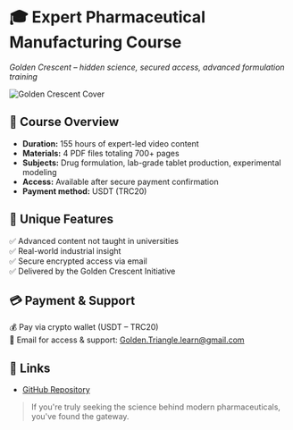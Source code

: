 # 🎓 Expert Pharmaceutical Manufacturing Course  
*Golden Crescent – hidden science, secured access, advanced formulation training*

![Golden Crescent Cover](./cover.jpg)

## 🧪 Course Overview  
- **Duration:** 155 hours of expert-led video content  
- **Materials:** 4 PDF files totaling 700+ pages  
- **Subjects:** Drug formulation, lab-grade tablet production, experimental modeling  
- **Access:** Available after secure payment confirmation  
- **Payment method:** USDT (TRC20)

## 🔐 Unique Features  
✅ Advanced content not taught in universities  
✅ Real-world industrial insight  
✅ Secure encrypted access via email  
✅ Delivered by the Golden Crescent Initiative

## 💳 Payment & Support  
💰 Pay via crypto wallet (USDT – TRC20)  
📧 Email for access & support: Golden.Triangle.learn@gmail.com

## 🔗 Links  
- [GitHub Repository](https://github.com/drugsilk/drug-production-course-hopple)

> If you're truly seeking the science behind modern pharmaceuticals, you've found the gateway.
